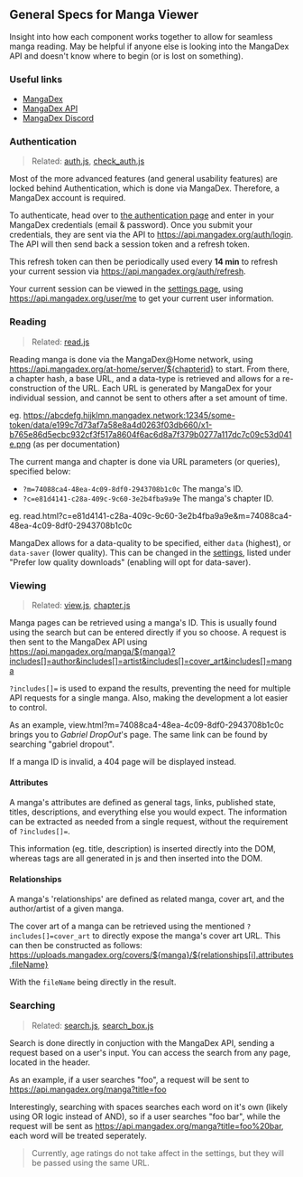 ## General Specs for Manga Viewer

Insight into how each component works together to allow for seamless manga reading. May be helpful if anyone else is looking into the MangaDex API and doesn't know where to begin (or is lost on something).

### <i class="icon w-24" icon-name="link-2"></i> Useful links

- [MangaDex](https://mangadex.org/)
- [MangaDex API](https://api.mangadex.org/swagger.html)
- [MangaDex Discord](https://discord.gg/mangadex)

### <i class="icon w-24" icon-name="lock"></i> Authentication

> Related: [auth.js](/js/auth.js), [check_auth.js](/js/check_auth.js)

Most of the more advanced features (and general usability features) are locked behind Authentication, which is done via MangaDex. Therefore, a MangaDex account is required.

To authenticate, head over to [the authentication page](/auth.html) and enter in your MangaDex credentials (email & password). Once you submit your credentials, they are sent via the API to https://api.mangadex.org/auth/login. The API will then send back a session token and a refresh token.

This refresh token can then be periodically used every **14 min** to refresh your current session via https://api.mangadex.org/auth/refresh.

Your current session can be viewed in the [settings page](/settings), using https://api.mangadex.org/user/me to get your current user information.

### <i class="icon w-24" icon-name="book"></i> Reading

> Related: [read.js](/js/read.js)

Reading manga is done via the MangaDex@Home network, using https://api.mangadex.org/at-home/server/${chapterid} to start. From there, a chapter hash, a base URL, and a data-type is retrieved and allows for a re-construction of the URL. Each URL is generated by MangaDex for your individual session, and cannot be sent to others after a set amount of time.

eg. https://abcdefg.hijklmn.mangadex.network:12345/some-token/data/e199c7d73af7a58e8a4d0263f03db660/x1-b765e86d5ecbc932cf3f517a8604f6ac6d8a7f379b0277a117dc7c09c53d041e.png (as per documentation)

The current manga and chapter is done via URL parameters (or queries), specified below:

- `?m=74088ca4-48ea-4c09-8df0-2943708b1c0c` The manga's ID.
- `?c=e81d4141-c28a-409c-9c60-3e2b4fba9a9e` The manga's chapter ID.

eg. read.html?c=e81d4141-c28a-409c-9c60-3e2b4fba9a9e&m=74088ca4-48ea-4c09-8df0-2943708b1c0c

MangaDex allows for a data-quality to be specified, either `data` (highest), or `data-saver` (lower quality). This can be changed in the [settings](/settings), listed under "Prefer low quality downloads" (enabling will opt for data-saver).

### <i class="icon w-24" icon-name="eye"></i> Viewing

> Related: [view.js](/js/view.js), [chapter.js](/js/chapter.js)

Manga pages can be retrieved using a manga's ID. This is usually found using the search but can be entered directly if you so choose. A request is then sent to the MangaDex API using https://api.mangadex.org/manga/${manga}?includes[]=author&includes[]=artist&includes[]=cover_art&includes[]=manga

`?includes[]=` is used to expand the results, preventing the need for multiple API requests for a single manga. Also, making the development a lot easier to control.

As an example, view.html?m=74088ca4-48ea-4c09-8df0-2943708b1c0c brings you to *Gabriel DropOut*'s page. The same link can be found by searching "gabriel dropout".

If a manga ID is invalid, a 404 page will be displayed instead.

#### Attributes

A manga's attributes are defined as general tags, links, published state, titles, descriptions, and everything else you would expect. The information can be extracted as needed from a single request, without the requirement of `?includes[]=`.

This information (eg. title, description) is inserted directly into the DOM, whereas tags are all generated in js and then inserted into the DOM.

#### Relationships

A manga's 'relationships' are defined as related manga, cover art, and the author/artist of a given manga.

The cover art of a manga can be retrieved using the mentioned `?includes[]=cover_art` to directly expose the manga's cover art URL. This can then be constructed as follows: https://uploads.mangadex.org/covers/${manga}/${relationships[i].attributes.fileName}

With the `fileName` being directly in the result.

### <i class="icon w-24" icon-name="search"></i> Searching

> Related: [search.js](/js/search.js), [search_box.js](/js/search_box.js)

Search is done directly in conjuction with the MangaDex API, sending a request based on a user's input. You can access the search from any page, located in the header.

As an example, if a user searches "foo", a request will be sent to https://api.mangadex.org/manga?title=foo

Interestingly, searching with spaces searches each word on it's own (likely using OR logic instead of AND), so if a user searches "foo bar", while the request will be sent as https://api.mangadex.org/manga?title=foo%20bar,  each word will be treated seperately.

> Currently, age ratings do not take affect in the settings, but they will be passed using the same URL.

